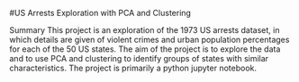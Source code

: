 #US Arrests Exploration with PCA and Clustering

Summary
This project is an exploration of the 1973 US arrests dataset, in which details are given of violent crimes and urban population percentages for each of the 50 US states. The aim of the project is to explore the data and to use PCA and clustering to identify groups of states with similar characteristics. The project is primarily a python jupyter notebook.
